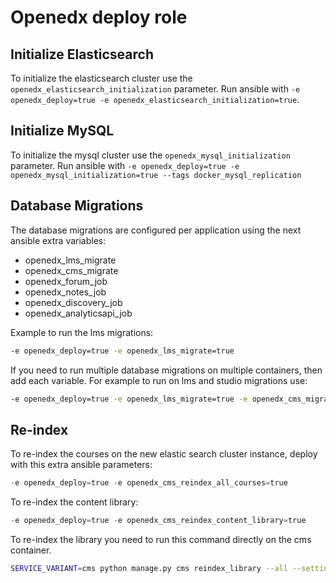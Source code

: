 # Openedx deploy role

## Initialize Elasticsearch
To initialize the elasticsearch cluster use the `openedx_elasticsearch_initialization` parameter.
Run ansible with `-e openedx_deploy=true -e openedx_elasticsearch_initialization=true`.

## Initialize MySQL
To initialize the mysql cluster use the `openedx_mysql_initialization` parameter.
Run ansible with `-e openedx_deploy=true -e openedx_mysql_initialization=true --tags docker_mysql_replication`

## Database Migrations
The database migrations are configured per application using the next ansible extra variables:
- openedx_lms_migrate
- openedx_cms_migrate
- openedx_forum_job
- openedx_notes_job
- openedx_discovery_job
- openedx_analyticsapi_job

Example to run the lms migrations:
```bash
-e openedx_deploy=true -e openedx_lms_migrate=true
```
If you need to run multiple database migrations on multiple containers, then add each variable.
For example to run on lms and studio migrations use:
```bash
-e openedx_deploy=true -e openedx_lms_migrate=true -e openedx_cms_migrate=true
```

## Re-index

To re-index the courses on the new elastic search cluster instance, deploy with this extra ansible parameters:

```python
-e openedx_deploy=true -e openedx_cms_reindex_all_courses=true
```

To re-index the content library:
```python
-e openedx_deploy=true -e openedx_cms_reindex_content_library=true
```

To re-index the library you need to run this command directly on the cms container.
```bash
SERVICE_VARIANT=cms python manage.py cms reindex_library --all --settings nau_production
```
